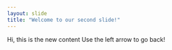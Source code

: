 ```yaml
---
layout: slide
title: "Welcome to our second slide!"
---
```

Hi, this is the new content
Use the left arrow to go back!
